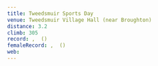 ```yaml
---
title: Tweedsmuir Sports Day
venue: Tweedsmuir Village Hall (near Broughton)
distance: 3.2
climb: 305
record: ,  ()
femaleRecord: ,  ()
web: 
---
```

